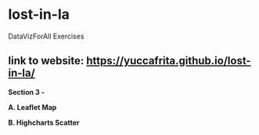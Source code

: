 # lost-in-la
DataVizForAll Exercises

## link to website: https://yuccafrita.github.io/lost-in-la/

<b> Section 3 - </b> 

<b> A.  Leaflet Map</b>

<b> B.  Highcharts Scatter </b>  

